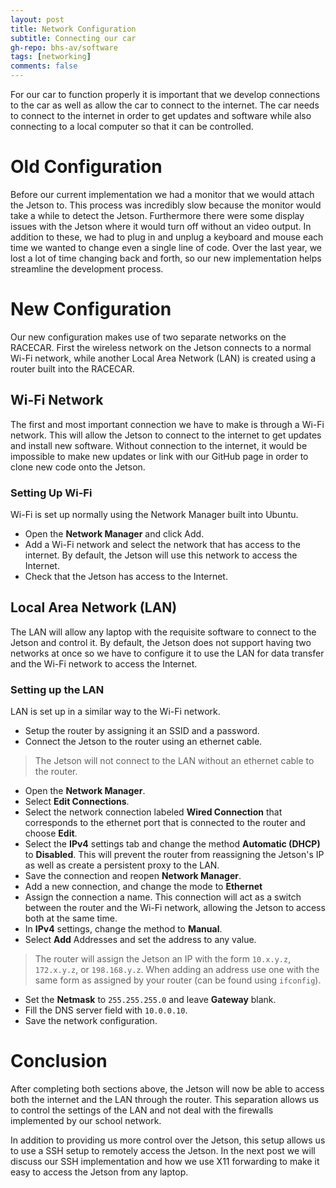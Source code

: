 ```yaml
---
layout: post
title: Network Configuration
subtitle: Connecting our car
gh-repo: bhs-av/software
tags: [networking]
comments: false
---
```


For our car to function properly it is important that we develop connections to the car as well as allow the car to connect to the internet. The car needs to connect to the internet in order to get updates and software while also connecting to a local computer so that it can be controlled.

# Old Configuration
Before our current implementation we had a monitor that we would attach the Jetson to. This process was incredibly slow because the monitor would take a while to detect the Jetson. Furthermore there were some display issues with the Jetson where it would turn off without an video output. In addition to these, we had to plug in and unplug a keyboard and mouse each time we wanted to change even a single line of code. Over the last year, we lost a lot of time changing back and forth, so our new implementation helps streamline the development process.

# New Configuration
Our new configuration makes use of two separate networks on the RACECAR. First the wireless network on the Jetson connects to a normal Wi-Fi network, while another Local Area Network (LAN) is created using a router built into the RACECAR.

## Wi-Fi Network
The first and most important connection we have to make is through a Wi-Fi network. This will allow the Jetson to connect to the internet to get updates and install new software. Without connection to the internet, it would be impossible to make new updates or link with our GitHub page in order to clone new code onto the Jetson.

### Setting Up Wi-Fi
Wi-Fi is set up normally using the Network Manager built into Ubuntu.
- Open the **Network Manager** and click Add.
- Add a Wi-Fi network and select the network that has access to the internet. By default, the Jetson will use this network to access the Internet.
- Check that the Jetson has access to the Internet.

## Local Area Network (LAN)
The LAN will allow any laptop with the requisite software to connect to the Jetson and control it. By default, the Jetson does not support having two networks at once so we have to configure it to use the LAN for data transfer and the Wi-Fi network to access the Internet.

### Setting up the LAN
LAN is set up in a similar way to the Wi-Fi network.
- Setup the router by assigning it an SSID and a password.
- Connect the Jetson to the router using an ethernet cable.
> The Jetson will not connect to the LAN without an ethernet cable to the router.

- Open the **Network Manager**.
- Select **Edit Connections**.
- Select the network connection labeled **Wired Connection** that corresponds to the ethernet port that is connected to the router and choose **Edit**.
- Select the **IPv4** settings tab and change the method **Automatic (DHCP)** to **Disabled**. This will prevent the router from reassigning the Jetson's IP as well as create a persistent proxy to the LAN.
- Save the connection and reopen **Network Manager**.
- Add a new connection, and change the mode to **Ethernet**
- Assign the connection a name. This connection will act as a switch between the router and the Wi-Fi network, allowing the Jetson to access both at the same time.
- In **IPv4** settings, change the method to **Manual**.
- Select **Add** Addresses and set the address to any value.
> The router will assign the Jetson an IP with the form `10.x.y.z`, `172.x.y.z`, or `198.168.y.z`. When adding an address use one with the same form as assigned by your router (can be found using `ifconfig`).
- Set the **Netmask** to `255.255.255.0` and leave **Gateway** blank.
- Fill the DNS server field with `10.0.0.10`.
- Save the network configuration.

# Conclusion
After completing both sections above, the Jetson will now be able to access both the internet and the LAN through the router. This separation allows us to control the settings of the LAN and not deal with the firewalls implemented by our school network.

In addition to providing us more control over the Jetson, this setup allows us to use a SSH setup to remotely access the Jetson. In the next post we will discuss our SSH implementation and how we use X11 forwarding to make it easy to access the Jetson from any laptop.
